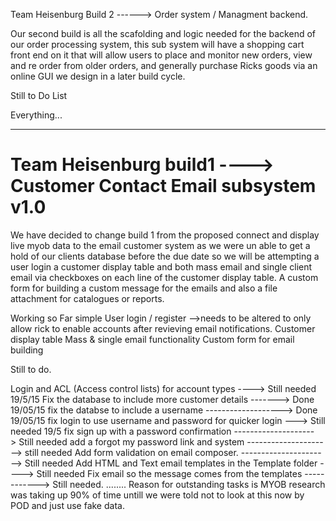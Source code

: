 Team Heisenburg Build 2 ------> Order system / Managment backend.

Our second build is all the scafolding and logic needed for the backend of our order processing system, this sub system will have a shopping cart front end on it that will allow users to place and monitor new orders, view and re order from older orders, and generally purchase Ricks goods via an online GUI we design in a later build cycle.


Still to Do List

Everything...

----------------------------------------------------------------------------------

# Team Heisenburg build1 ----> Customer Contact Email subsystem v1.0

We have decided to change build 1 from the proposed connect and display live myob data to the email customer system as we were un able to get a hold of our clients database before the due date so we will be attempting
a user login
a customer display table and both mass email and single client email via checkboxes on each line of the customer display table.
A custom form for building a custom message for the emails and also a file attachment for catalogues or reports.

Working so Far
simple User login / register -->needs to be altered to only allow rick to enable accounts after revieving email notifications.
Customer display table
Mass & single email functionality
Custom form for email building


Still to do.

Login and ACL (Access control lists) for account types  ----> Still needed 19/5/15
Fix the database to include more customer details -------> Done 19/05/15
fix the databse to include a username -------------------> Done 19/05/15
fix login to use username and password for quicker login  ---> Still needed 19/5
fix sign up with a password confirmation  --------------------> Still needed
add a forgot my password link and system ---------------------> still needed
Add form validation on email composer.  ----------------------> Still needed
Add HTML and Text email templates  in the Template folder ----> Still needed
Fix email so the message comes from the templates ------------> Still needed.
........
Reason for outstanding tasks is MYOB research was taking up 90% of time untill we were told not to look at this now by POD and just use fake data.